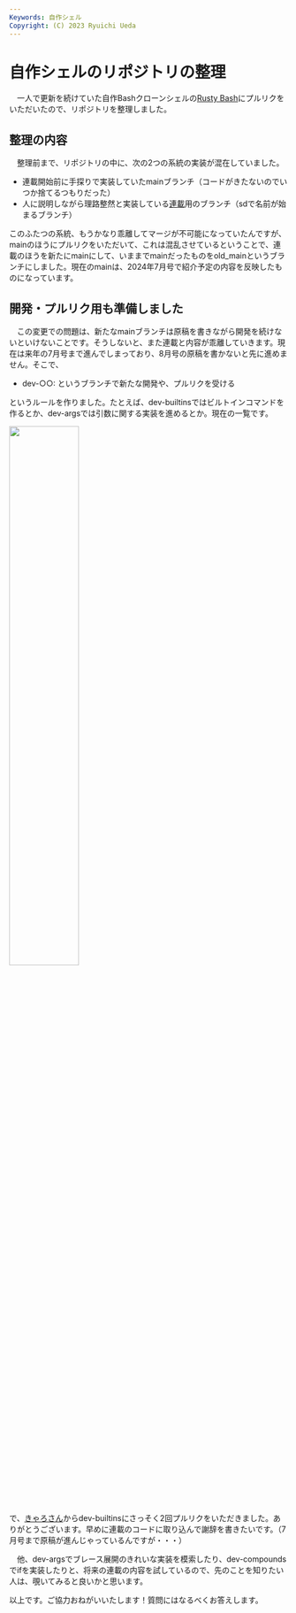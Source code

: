 ```yaml
---
Keywords: 自作シェル
Copyright: (C) 2023 Ryuichi Ueda
---
```


# 自作シェルのリポジトリの整理

　一人で更新を続けていた自作Bashクローンシェルの[Rusty Bash](https://github.com/shellgei/rusty_bash)にプルリクをいただいたので、リポジトリを整理しました。

## 整理の内容

　整理前まで、リポジトリの中に、次の2つの系統の実装が混在していました。

* 連載開始前に手探りで実装していたmainブランチ（コードがきたないのでいつか捨てるつもりだった）
* 人に説明しながら理路整然と実装している[連載](/?page=sd_rusty_bash)用のブランチ（sdで名前が始まるブランチ）

このふたつの系統、もうかなり乖離してマージが不可能になっていたんですが、mainのほうにプルリクをいただいて、これは混乱させているということで、連載のほうを新たにmainにして、いままでmainだったものをold_mainというブランチにしました。現在のmainは、2024年7月号で紹介予定の内容を反映したものになっています。

## 開発・プルリク用も準備しました

　この変更での問題は、新たなmainブランチは原稿を書きながら開発を続けないといけないことです。そうしないと、また連載と内容が乖離していきます。現在は来年の7月号まで進んでしまっており、8月号の原稿を書かないと先に進めません。そこで、

* dev-○○: というブランチで新たな開発や、プルリクを受ける

というルールを作りました。たとえば、dev-builtinsではビルトインコマンドを作るとか、dev-argsでは引数に関する実装を進めるとか。現在の一覧です。

<a href="https://github.com/shellgei/rusty_bash/branches"><img width="50%" src="https://mi.shellgei.org/files/fd605cc7-8c22-48a9-8a23-48402dcaa58e" /></a>

で、[きゃろさん](https://mi.shellgei.org/@caro)からdev-builtinsにさっそく2回プルリクをいただきました。ありがとうございます。早めに連載のコードに取り込んで謝辞を書きたいです。（7月号まで原稿が進んじゃっているんですが・・・）

　他、dev-argsでブレース展開のきれいな実装を模索したり、dev-compoundsでifを実装したりと、将来の連載の内容を試しているので、先のことを知りたい人は、覗いてみると良いかと思います。


以上です。ご協力おねがいいたします！質問にはなるべくお答えします。

